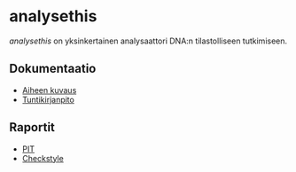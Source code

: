 # analysethis
*analysethis* on yksinkertainen analysaattori DNA:n tilastolliseen tutkimiseen.

## Dokumentaatio
- [Aiheen kuvaus](dokumentaatio/aiheenKuvausJaRakenne.md)
- [Tuntikirjanpito](dokumentaatio/tuntikirjanpito.md)

## Raportit
- [PIT](https://htmlpreview.github.io/?https://github.com/suomja1/analysethis/blob/master/dokumentaatio/pit-raportti/201702172221/index.html)
- [Checkstyle](https://htmlpreview.github.io/?https://github.com/suomja1/analysethis/blob/master/dokumentaatio/checkstyle-raportti/site/checkstyle.html)
